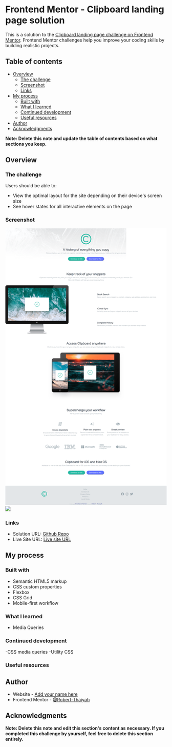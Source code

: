 # Frontend Mentor - Clipboard landing page solution

This is a solution to the [Clipboard landing page challenge on Frontend Mentor](https://www.frontendmentor.io/challenges/clipboard-landing-page-5cc9bccd6c4c91111378ecb9). Frontend Mentor challenges help you improve your coding skills by building realistic projects. 

## Table of contents

- [Overview](#overview)
  - [The challenge](#the-challenge)
  - [Screenshot](#screenshot)
  - [Links](#links)
- [My process](#my-process)
  - [Built with](#built-with)
  - [What I learned](#what-i-learned)
  - [Continued development](#continued-development)
  - [Useful resources](#useful-resources)
- [Author](#author)
- [Acknowledgments](#acknowledgments)

**Note: Delete this note and update the table of contents based on what sections you keep.**

## Overview

### The challenge

Users should be able to:

- View the optimal layout for the site depending on their device's screen size
- See hover states for all interactive elements on the page

### Screenshot

![](./images/screenshot%20desktop.png)
![](./images/screenshot%mobile.png)


### Links

- Solution URL: [Github Repo](https://github.com/Robert-Thaiyah/clipboard-landing-page)
- Live Site URL: [Live site URL](https://your-live-site-url.com)

## My process

### Built with

- Semantic HTML5 markup
- CSS custom properties
- Flexbox
- CSS Grid
- Mobile-first workflow


### What I learned

- Media Queries

### Continued development

-CSS media queries
-Utility CSS

### Useful resources


## Author

- Website - [Add your name here](https://www.your-site.com)
- Frontend Mentor - [@Robert-Thaiyah](https://www.frontendmentor.io/profile/@Robert-Thaiyah)


## Acknowledgments


**Note: Delete this note and edit this section's content as necessary. If you completed this challenge by yourself, feel free to delete this section entirely.**
